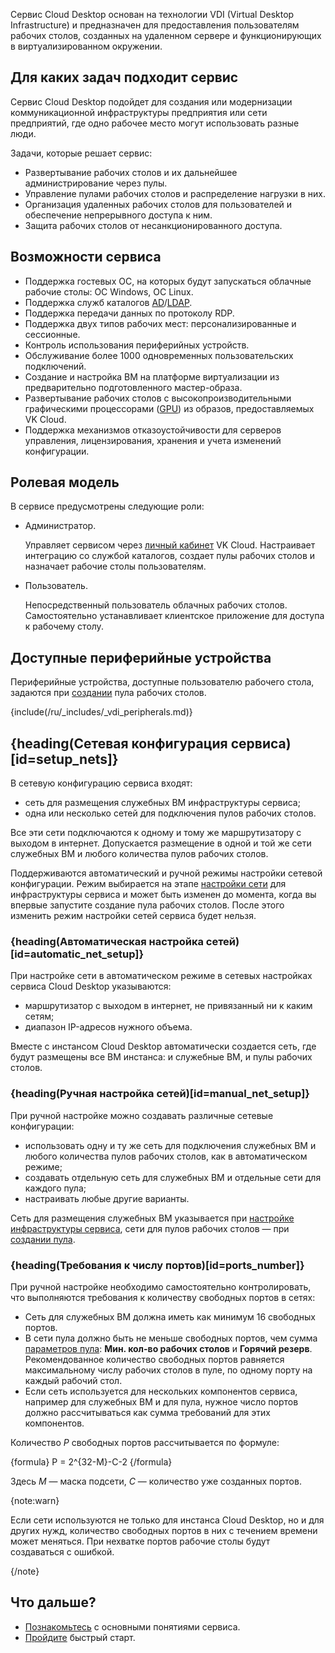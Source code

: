 Сервис Cloud Desktop основан на технологии VDI (Virtual Desktop Infrastructure) и предназначен для предоставления пользователям рабочих столов, созданных на удаленном сервере и функционирующих в виртуализированном окружении.

## Для каких задач подходит сервис

Сервис Cloud Desktop подойдет для создания или модернизации коммуникационной инфраструктуры предприятия или сети предприятий, где одно рабочее место могут использовать разные люди.

Задачи, которые решает сервис:

- Развертывание рабочих столов и их дальнейшее администрирование через пулы.
- Управление пулами рабочих столов и распределение нагрузки в них.
- Организация удаленных рабочих столов для пользователей и обеспечение непрерывного доступа к ним.
- Защита рабочих столов от несанкционированного доступа.

## Возможности сервиса

- Поддержка гостевых ОС, на которых будут запускаться облачные рабочие столы: ОС Windows, ОС Linux.
- Поддержка служб каталогов [AD](https://learn.microsoft.com/ru-ru/windows-server/identity/ad-ds/get-started/virtual-dc/active-directory-domain-services-overview)/[LDAP](https://docs.altlinux.org/ru-RU/archive/2.4/html-single/master/alt-docs-master/ch06s11.html).
- Поддержка передачи данных по протоколу RDP.
- Поддержка двух типов рабочих мест: персонализированные и сессионные.
- Контроль использования периферийных устройств.
- Обслуживание более 1000 одновременных пользовательских подключений.
- Создание и настройка ВМ на платформе виртуализации из предварительно подготовленного мастер-образа.
- Развертывание рабочих столов с высокопроизводительными графическими процессорами ([GPU](/ru/computing/gpu/concepts/about#gpu_flavors)) из образов, предоставляемых VK Cloud.
- Поддержка механизмов отказоустойчивости для серверов управления, лицензирования, хранения и учета изменений конфигурации.

## Ролевая модель

В сервисе предусмотрены следующие роли:

- Администратор.

  Управляет сервисом через [личный кабинет](https://msk.cloud.vk.com/app) VK Cloud. Настраивает интеграцию со службой каталогов, создает пулы рабочих столов и назначает рабочие столы пользователям.

- Пользователь.

  Непосредственный пользователь облачных рабочих столов. Самостоятельно устанавливает клиентское приложение для доступа к рабочему столу.

## Доступные периферийные устройства

Периферийные устройства, доступные пользователю рабочего стола, задаются при [создании](../../instructions/desktops-pool/add) пула рабочих столов.

{include(/ru/_includes/_vdi_peripherals.md)}

## {heading(Сетевая конфигурация сервиса)[id=setup_nets]}

В сетевую конфигурацию сервиса входят:

- сеть для размещения служебных ВМ инфраструктуры сервиса;
- одна или несколько сетей для подключения пулов рабочих столов.

Все эти сети подключаются к одному и тому же маршрутизатору с выходом в интернет. Допускается размещение в одной и той же сети служебных ВМ и любого количества пулов рабочих столов.

Поддерживаются автоматический и ручной режимы настройки сетевой конфигурации. Режим выбирается на этапе [настройки сети](../../instructions/config/setup-net) для инфраструктуры сервиса и может быть изменен до момента, когда вы впервые запустите создание пула рабочих столов. После этого изменить режим настройки сетей сервиса будет нельзя.

### {heading(Автоматическая настройка сетей)[id=automatic_net_setup]}

При настройке сети в автоматическом режиме в сетевых настройках сервиса Cloud Desktop указываются:

- маршрутизатор с выходом в интернет, не привязанный ни к каким сетям;
- диапазон IP-адресов нужного объема.

Вместе с инстансом Cloud Desktop автоматически создается сеть, где будут размещены все ВМ инстанса: и служебные ВМ, и пулы рабочих столов.

### {heading(Ручная настройка сетей)[id=manual_net_setup]}

При ручной настройке можно создавать различные сетевые конфигурации:

- использовать одну и ту же сеть для подключения служебных ВМ и любого количества пулов рабочих столов, как в автоматическом режиме;
- создавать отдельную сеть для служебных ВМ и отдельные сети для каждого пула;
- настраивать любые другие варианты.

Сеть для размещения служебных ВМ указывается при [настройке инфраструктуры сервиса](../../instructions/config/setup-net), сети для пулов рабочих столов — при [создании пула](../../instructions/desktops-pool/add).

### {heading(Требования к числу портов)[id=ports_number]}

При ручной настройке необходимо самостоятельно контролировать, что выполняются требования к количеству свободных портов в сетях:

- Сеть для служебных ВМ должна иметь как минимум 16 свободных портов.
- В сети пула должно быть не меньше свободных портов, чем сумма [параметров пула](../../instructions/desktops-pool/add#setup_pool_configuration): **Мин. кол-во рабочих столов** и **Горячий резерв**. Рекомендованное количество свободных портов равняется максимальному числу рабочих столов в пуле, по одному порту на каждый рабочий стол.
- Если сеть используется для нескольких компонентов сервиса, например для служебных ВМ и для пула, нужное число портов должно рассчитываться как сумма требований для этих компонентов.

Количество *P* свободных портов рассчитывается по формуле:

{formula}
P = 2^{32-M}-C-2
{/formula}

Здесь *M* — маска подсети, *C* — количество уже созданных портов.

{note:warn}

Если сети используются не только для инстанса Cloud Desktop, но и для других нужд, количество свободных портов в них с течением времени может меняться. При нехватке портов рабочие столы будут создаваться с ошибкой.

{/note}

## Что дальше?

- [Познакомьтесь](../glossary) с основными понятиями сервиса.
- [Пройдите](../../quick-start) быстрый старт.

